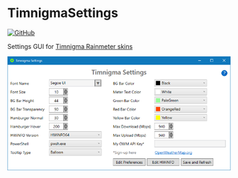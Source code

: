 # TimnigmaSettings

[![GitHub](https://img.shields.io/github/license/Timthreetwelve/TimnigmaSettings?style=plastic)](https://github.com/Timthreetwelve/TimnigmaSettings/blob/main/LICENSE)

Settings GUI for [Timnigma Rainmeter skins](https://github.com/Timthreetwelve/Timnigma)

![Timnigma Settings](/Images/TimnigmaSettings.png?raw=true)
